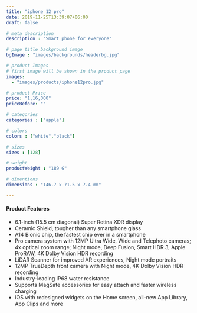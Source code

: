 ```yaml
---
title: "iphone 12 pro"
date: 2019-11-25T13:39:07+06:00
draft: false

# meta description
description : "Smart phone for everyone"

# page title background image
bgImage : "images/backgrounds/headerbg.jpg"

# product Images
# first image will be shown in the product page
images:
  - "images/products/iphone12pro.jpg"

# product Price
price: "1,16,000"
priceBefore: ""

# categories
categories : ["apple"]

# colors 
colors : ["white","black"]

# sizes
sizes : [128]

# weight
productWeight : "189 G"

# dimentions
dimensions : "146.7 x 71.5 x 7.4 mm"

---
```



#### Product Features

* 6.1-inch (15.5 cm diagonal) Super Retina XDR display
* Ceramic Shield, tougher than any smartphone glass
* A14 Bionic chip, the fastest chip ever in a smartphone
* Pro camera system with 12MP Ultra Wide, Wide and Telephoto cameras; 4x optical zoom range; Night mode, Deep Fusion, Smart HDR 3, Apple ProRAW, 4K Dolby Vision HDR recording
* LiDAR Scanner for improved AR experiences, Night mode portraits
* 12MP TrueDepth front camera with Night mode, 4K Dolby Vision HDR recording
* Industry-leading IP68 water resistance
* Supports MagSafe accessories for easy attach and faster wireless charging
* iOS with redesigned widgets on the Home screen, all-new App Library, App Clips and more